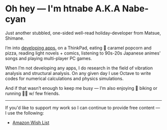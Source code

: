 # Oh hey — I'm htnabe A.K.A Nabe-cyan

Just another stubbled, one-sided well-read holiday-developer from Matsue, Shimane.

I’m into [developing apps.](https://suep.netlify.app/) on a ThinkPad, eating 🍿 caramel popcorn and pizza, reading light novels + comics, listening to 90s-20s Japanese animes' songs and playing multi-player PC games.

When I’m not developing any apps, I do research in the field of vibration analysis and structural analysis. On any given day I use Octave to write codes for numerical calculations and physics simulations.

And if that wasn’t enough to keep me busy — I’m also enjoying 🚴 biking or running 🏃🏼 w/ few friends.

---

If you'd like to support my work so I can continue to provide free content — I use the following:

- [Amazon Wish List](https://www.amazon.co.jp/hz/wishlist/ls/2SCZ90SEP34A0?ref_=wl_share)
